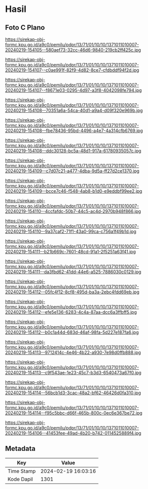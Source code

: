 # Hasil

## Foto C Plano

https://sirekap-obj-formc.kpu.go.id/a9c0/pemilu/pdpr/13/71/01/10/10/1371011010007-20240219-154105--580aef73-32cc-46d6-9840-219cb2ff425c.jpg

https://sirekap-obj-formc.kpu.go.id/a9c0/pemilu/pdpr/13/71/01/10/10/1371011010007-20240219-154107--c0ae991f-82f9-4d82-8ce7-cfdbddf94f2d.jpg

https://sirekap-obj-formc.kpu.go.id/a9c0/pemilu/pdpr/13/71/01/10/10/1371011010007-20240219-154107--f8671e03-0295-4d97-a3f8-4042098fe794.jpg

https://sirekap-obj-formc.kpu.go.id/a9c0/pemilu/pdpr/13/71/01/10/10/1371011010007-20240219-154108--70351a6a-54ca-40d1-a9a4-d09f320e969b.jpg

https://sirekap-obj-formc.kpu.go.id/a9c0/pemilu/pdpr/13/71/01/10/10/1371011010007-20240219-154108--fbe78436-95bd-4496-a4e7-4a314cfb6769.jpg

https://sirekap-obj-formc.kpu.go.id/a9c0/pemilu/pdpr/13/71/01/10/10/1371011010007-20240219-154108--ddc30128-bc5a-48d1-917a-61780935057c.jpg

https://sirekap-obj-formc.kpu.go.id/a9c0/pemilu/pdpr/13/71/01/10/10/1371011010007-20240219-154109--c7d07c21-a477-4dba-9d5a-ff27d2ce1370.jpg

https://sirekap-obj-formc.kpu.go.id/a9c0/pemilu/pdpr/13/71/01/10/10/1371011010007-20240219-154109--bcce7c46-f548-4ab8-b1d0-e9eddbf99ee2.jpg

https://sirekap-obj-formc.kpu.go.id/a9c0/pemilu/pdpr/13/71/01/10/10/1371011010007-20240219-154110--4ccfafdc-50b7-44c5-ac4d-2970b948f866.jpg

https://sirekap-obj-formc.kpu.go.id/a9c0/pemilu/pdpr/13/71/01/10/10/1371011010007-20240219-154110--9a37caf2-71f1-43a0-99ca-c756a1f49b1d.jpg

https://sirekap-obj-formc.kpu.go.id/a9c0/pemilu/pdpr/13/71/01/10/10/1371011010007-20240219-154111--b21b669c-7601-48cd-91a1-2f5251a63f41.jpg

https://sirekap-obj-formc.kpu.go.id/a9c0/pemilu/pdpr/13/71/01/10/10/1371011010007-20240219-154111--da3fbd62-41dd-44e6-a525-7886030c0129.jpg

https://sirekap-obj-formc.kpu.go.id/a9c0/pemilu/pdpr/13/71/01/10/10/1371011010007-20240219-154112--05fc4f12-8cf8-495d-ba3a-2ebc4fdd69eb.jpg

https://sirekap-obj-formc.kpu.go.id/a9c0/pemilu/pdpr/13/71/01/10/10/1371011010007-20240219-154112--efe5e136-6283-4c4a-87aa-dcc6a3ffbff5.jpg

https://sirekap-obj-formc.kpu.go.id/a9c0/pemilu/pdpr/13/71/01/10/10/1371011010007-20240219-154112--b0c1a44d-683d-46af-98fa-5d227e187fa6.jpg

https://sirekap-obj-formc.kpu.go.id/a9c0/pemilu/pdpr/13/71/01/10/10/1371011010007-20240219-154113--9712414c-4e46-4b22-a930-7e98d0ffb888.jpg

https://sirekap-obj-formc.kpu.go.id/a9c0/pemilu/pdpr/13/71/01/10/10/1371011010007-20240219-154113--c9f543ae-1e23-45c7-b3d3-6540473a67f0.jpg

https://sirekap-obj-formc.kpu.go.id/a9c0/pemilu/pdpr/13/71/01/10/10/1371011010007-20240219-154114--56bcb1d3-3cac-48a2-bf62-46426d0fa310.jpg

https://sirekap-obj-formc.kpu.go.id/a9c0/pemilu/pdpr/13/71/01/10/10/1371011010007-20240219-154114--f95c5bbc-d66f-465b-800c-0ec6e367be72.jpg

https://sirekap-obj-formc.kpu.go.id/a9c0/pemilu/pdpr/13/71/01/10/10/1371011010007-20240219-154106--41453fee-49ad-4b20-b742-0114525889f4.jpg


## Metadata

| Key        | Value               |
| ---------- | ------------------- |
| Time Stamp | 2024-02-19 16:03:16 |
| Kode Dapil | 1301                |



